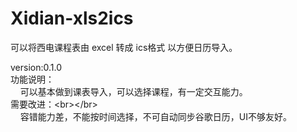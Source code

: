 Xidian-xls2ics
==============

<p>
    可以将西电课程表由 excel 转成 ics格式 以方便日历导入。
</p>
version:0.1.0<br />
功能说明：<br />
&nbsp; &nbsp; 可以基本做到课表导入，可以选择课程，有一定交互能力。<br />
需要改进：&lt;br&gt;&lt;/br&gt;<br />
&nbsp; &nbsp; 容错能力差，不能按时间选择，不可自动同步谷歌日历，UI不够友好。
